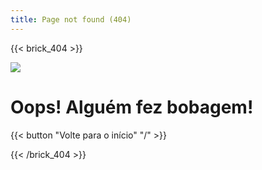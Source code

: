 ```yaml
---
title: Page not found (404)
---
```

{{< brick_404 >}}

![](/uploads/landing/5.png)

# Oops! Alguém fez bobagem!

{{< button "Volte para o início" "/" >}}

{{< /brick_404 >}}